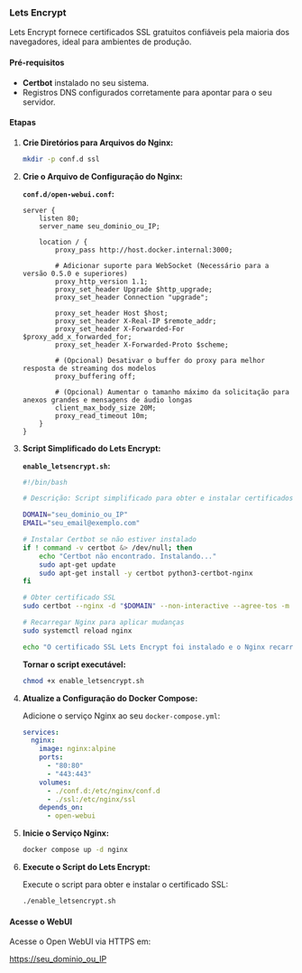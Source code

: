 ### Lets Encrypt

Lets Encrypt fornece certificados SSL gratuitos confiáveis pela maioria dos navegadores, ideal para ambientes de produção.

#### Pré-requisitos

- **Certbot** instalado no seu sistema.
- Registros DNS configurados corretamente para apontar para o seu servidor.

#### Etapas

1. **Crie Diretórios para Arquivos do Nginx:**

    ```bash
    mkdir -p conf.d ssl
    ```

2. **Crie o Arquivo de Configuração do Nginx:**

    **`conf.d/open-webui.conf`:**

    ```nginx
    server {
        listen 80;
        server_name seu_dominio_ou_IP;

        location / {
            proxy_pass http://host.docker.internal:3000;
    
            # Adicionar suporte para WebSocket (Necessário para a versão 0.5.0 e superiores)
            proxy_http_version 1.1;
            proxy_set_header Upgrade $http_upgrade;
            proxy_set_header Connection "upgrade";

            proxy_set_header Host $host;
            proxy_set_header X-Real-IP $remote_addr;
            proxy_set_header X-Forwarded-For $proxy_add_x_forwarded_for;
            proxy_set_header X-Forwarded-Proto $scheme;

            # (Opcional) Desativar o buffer do proxy para melhor resposta de streaming dos modelos
            proxy_buffering off;

            # (Opcional) Aumentar o tamanho máximo da solicitação para anexos grandes e mensagens de áudio longas
            client_max_body_size 20M;
            proxy_read_timeout 10m;
        }
    }
    ```

3. **Script Simplificado do Lets Encrypt:**

    **`enable_letsencrypt.sh`:**

    ```bash
    #!/bin/bash

    # Descrição: Script simplificado para obter e instalar certificados SSL Lets Encrypt usando o Certbot.

    DOMAIN="seu_dominio_ou_IP"
    EMAIL="seu_email@exemplo.com"

    # Instalar Certbot se não estiver instalado
    if ! command -v certbot &> /dev/null; then
        echo "Certbot não encontrado. Instalando..."
        sudo apt-get update
        sudo apt-get install -y certbot python3-certbot-nginx
    fi

    # Obter certificado SSL
    sudo certbot --nginx -d "$DOMAIN" --non-interactive --agree-tos -m "$EMAIL"

    # Recarregar Nginx para aplicar mudanças
    sudo systemctl reload nginx

    echo "O certificado SSL Lets Encrypt foi instalado e o Nginx recarregado."
    ```

    **Tornar o script executável:**

    ```bash
    chmod +x enable_letsencrypt.sh
    ```

4. **Atualize a Configuração do Docker Compose:**

    Adicione o serviço Nginx ao seu `docker-compose.yml`:

    ```yaml
    services:
      nginx:
        image: nginx:alpine
        ports:
          - "80:80"
          - "443:443"
        volumes:
          - ./conf.d:/etc/nginx/conf.d
          - ./ssl:/etc/nginx/ssl
        depends_on:
          - open-webui
    ```

5. **Inicie o Serviço Nginx:**

    ```bash
    docker compose up -d nginx
    ```

6. **Execute o Script do Lets Encrypt:**

    Execute o script para obter e instalar o certificado SSL:

    ```bash
    ./enable_letsencrypt.sh
    ```

#### Acesse o WebUI

Acesse o Open WebUI via HTTPS em:

[https://seu_dominio_ou_IP](https://seu_dominio_ou_IP)
